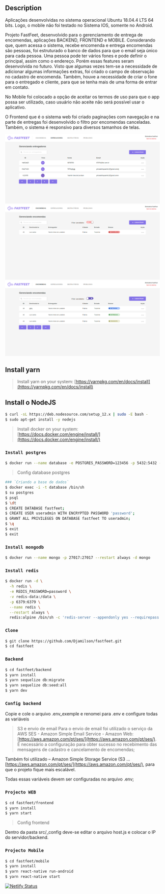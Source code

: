 ## Description

Aplicações desenvolvidas no sistema operacional Ubuntu 18.04.4 LTS 64 bits. Logo, o mobile não foi testado no Sistema IOS, somente no Android.

Projeto FastFeet, desenvolvido para o gerenciamento de entrega de encomendas, aplicações BACKEND, FRONTEND e MOBILE. Considerando que, quem acessa o sistema, recebe encomenda e entrega encomendas são pessoas, foi estruturado o banco de dados para que o email seja único para cada pessoa. Uma pessoa pode ter vários fones e pode definir o principal, assim como o endereço. Porém essas features seram desenvolvida no futuro.
Visto que algumas vezes tem-se a necessidade de adicionar algumas informações extras, foi criado o campo de observação no cadastro de encomenda. Também, houve a necessidade de criar o fone para o entregado e cliente, para que se tenha mais de uma forma de entrar em contato.   

No Mobile foi colocado a opção de aceitar os termos de uso para que o app possa ser utilizado, caso usuário não aceite não será possível usar o aplicativo.

O Frontend que é o sistema web foi criado paginações com navegação e na parte de entregas foi desenvolvido o filtro por encomendas canceladas.  Também, o sistema é responsivo para diversos tamanhos de telas.  

![](./imagens/fastfeet1.png)
![](./imagens/fastfeet2.png)
![](./imagens/fastfeet5.png)

## Install yarn

> Install yarn on your system: [https://yarnpkg.com/en/docs/install](https://yarnpkg.com/en/docs/install)


## Install o NodeJS

```sh
$ curl -sL https://deb.nodesource.com/setup_12.x | sudo -E bash -
$ sudo apt-get install -y nodejs  
```
> Install docker on your system: [https://docs.docker.com/engine/install/](https://docs.docker.com/engine/install/)


### `Install postgres`
```sh
$ docker run --name database -e POSTGRES_PASSWORD=123456 -p 5432:5432 --restart always -d postgres
```
> Config database postgres
```sh
### `Criando a base de dados`
$ docker exec -i -t database /bin/sh
$ su postgres
$ psql
$ \dt
$ CREATE DATABASE fastfeet;
$ CREATE USER useradmin WITH ENCRYPTED PASSWORD 'password';
$ GRANT ALL PRIVILEGES ON DATABASE fastfeet TO useradmin;
$ \q
$ exit
$ exit
```

### `Install mongodb`
```sh 
$ docker run --name mongo -p 27017:27017 --restart always -d mongo
```
### `Install redis`

```sh
$ docker run -d \
  -h redis \
  -e REDIS_PASSWORD=password \
  -v redis-data:/data \
  -p 6379:6379 \
  --name redis \
  --restart always \
  redis:alpine /bin/sh -c 'redis-server --appendonly yes --requirepass ${REDIS_PASSWORD}' 
```

### `Clone`

```sh
$ git clone https://github.com/Djamilson/fastfeet.git
$ cd fastfeet
```
### `Backend`

```sh
$ cd fastfeet/backend
$ yarn install
$ yarn sequelize db:migrate
$ yarn sequelize db:seed:all
$ yarn dev
```

### `Config backend`

Copie e cole o arquivo .env_exemple e renomei para .env e configure todas as variáveis

> S3 e envio de email 
Para o envio de email foi utilizado o serviço da AWS SES - Amazon Simple Email Service - Amazon Web: [https://aws.amazon.com/pt/ses/](https://aws.amazon.com/pt/ses/).
É necessário a configuração para obter sucesso no recebimento das mensagens de cadastro e cancelamento de encomendas;

Também foi utilizado – Amazon Simple Storage Service (S3 ...
[https://aws.amazon.com/pt/ses/](https://aws.amazon.com/pt/ses/), para que o projeto fique mais escalável.

Todas essas variáveis devem ser configuradas no arquivo .env;

### `Projecto WEB`

```sh
$ cd fastfeet/frontend
$ yarn install
$ yarn start
```
> Config frontend

Dentro da pasta src/_config deve-se editar o arquivo host.js e colocar o IP do servidor/backend.

### `Projecto Mobile`

```sh
$ cd fastfeet/mobile
$ yarn install
$ yarn react-native run-android
$ yarn react-native start
```

[![Netlify Status](https://api.netlify.com/api/v1/badges/20e0ae7e-7fa9-433d-aecd-087b0326ffc6/deploy-status)](https://app.netlify.com/sites/fastfeet/deploys)